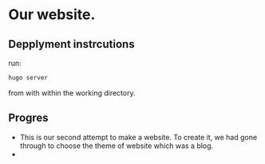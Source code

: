 # Our website.

## Depplyment instrcutions
run:
```bash
hugo server
```
from with within the working directory.

## Progres
- This is our second attempt to make a website. To create it, we had gone through to choose the theme of website which was a blog.
- 